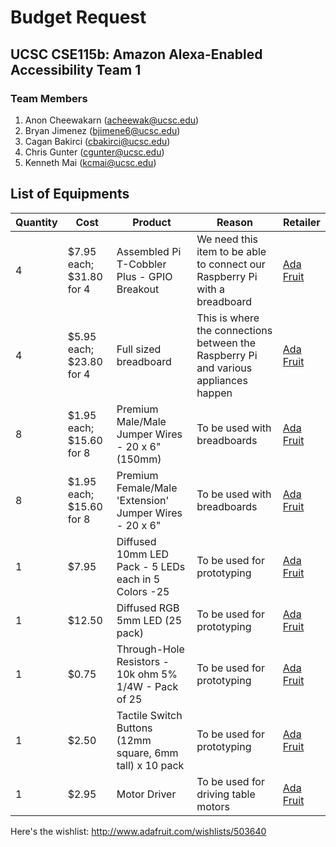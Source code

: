 # Budget Request

## UCSC CSE115b: Amazon Alexa-Enabled Accessibility Team 1

### Team Members

1. Anon Cheewakarn (acheewak@ucsc.edu)
2. Bryan Jimenez (bjimene6@ucsc.edu)
3. Cagan Bakirci (cbakirci@ucsc.edu)
4. Chris Gunter (cgunter@ucsc.edu)
5. Kenneth Mai (kcmai@ucsc.edu)


## List of Equipments

|Quantity|Cost|Product|Reason|Retailer|
|------|------|------|------|------|
|4|$7.95 each; $31.80 for 4|Assembled Pi T-Cobbler Plus - GPIO Breakout|We need this item to be able to connect our Raspberry Pi with a breadboard|[Ada Fruit](https://www.adafruit.com/product/2028)|
|4|$5.95 each; $23.80 for 4|Full sized breadboard|This is where the connections between the Raspberry Pi and various appliances happen|[Ada Fruit](https://www.adafruit.com/product/239)|
|8|$1.95 each; $15.60 for 8|Premium Male/Male Jumper Wires - 20 x 6" (150mm)|To be used with breadboards|[Ada Fruit](https://www.adafruit.com/product/1957)|
|8|$1.95 each; $15.60 for 8|Premium Female/Male 'Extension' Jumper Wires - 20 x 6"|To be used with breadboards|[Ada Fruit](https://www.adafruit.com/product/1954)|
|1|$7.95| Diffused 10mm LED Pack - 5 LEDs each in 5 Colors -25| To be used for prototyping|[Ada Fruit](https://www.adafruit.com/product/4204)|
|1|$12.50| Diffused RGB 5mm LED (25 pack)| To be used for prototyping|[Ada Fruit](https://www.adafruit.com/product/302)|
|1|$0.75| Through-Hole Resistors - 10k ohm 5% 1/4W - Pack of 25| To be used for prototyping| [Ada Fruit](https://www.adafruit.com/product/2784)|
|1|$2.50| Tactile Switch Buttons (12mm square, 6mm tall) x 10 pack|To be used for prototyping|[Ada Fruit](https://www.adafruit.com/product/1119)|
|1|$2.95| Motor Driver | To be used for driving table motors | [Ada Fruit](https://www.adafruit.com/product/807)|

Here's the wishlist: http://www.adafruit.com/wishlists/503640

